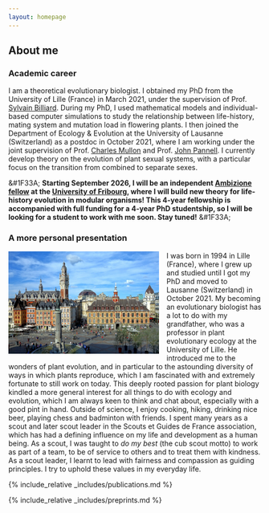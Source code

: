 ```yaml
---
layout: homepage
---
```


## About me

### Academic career

I am a theoretical evolutionary biologist. I obtained my PhD from the University of Lille (France) in March 2021, under the supervision of Prof. <a href="https://eep.univ-lille.fr/sylvain-billiard/"  target="_blank">Sylvain Billiard</a>. During my PhD, I used mathematical models and individual-based computer simulations to study the relationship between life-history, mating system and mutation load in flowering plants. I then joined the Department of Ecology & Evolution at the University of Lausanne (Switzerland) as a postdoc in October 2021, where I am working under the joint supervision of Prof. <a href="https://www.unil.ch/dee/en/home/menuguid/people/group-leaders/prof-charles-mullon.html"  target="_blank">Charles Mullon</a> and Prof. <a href="https://www.unil.ch/dee/en/home/menuguid/people/group-leaders/prof-john-pannell.html"  target="_blank">John Pannell</a>. I currently develop theory on the evolution of plant sexual systems, with a particular focus on the transition from combined to separate sexes.

&#1F33A; <b>Starting September 2026, I will be an independent <a href="https://www.snf.ch/en/N18L3oGWomTSSGkF/funding/careers/ambizione" target="_blank">Ambizione fellow</a> at the <a href="https://www.unifr.ch/bio/en/research/eco-evol/" target="_blank">University of Fribourg</a>, where I will build new theory for life-history evolution in modular organisms! This 4-year fellowship is accompanied with full funding for a 4-year PhD studentship, so I will be looking for a student to work with me soon. Stay tuned!</b> &#1F33A;

### A more personal presentation

<a href="https://en.wikipedia.org/wiki/Lille" target="_blank"><img SRC="./assets/img/lille.JPG" ALIGN="left" width=300px style = "margin-right: 15px;" class="wdn-strect rounded-corners"></a> I was born in 1994 in Lille (France), where I grew up and studied until I got my PhD and moved to Lausanne (Switzerland) in October 2021. My becoming an evolutionary biologist has a lot to do with my grandfather, who was a professor in plant evolutionary ecology at the University of Lille. He introduced me to the wonders of plant evolution, and in particular to the astounding diversity of ways in which plants reproduce, which I am fascinated with and extremely fortunate to still work on today. This deeply rooted passion for plant biology kindled a more general interest for all things to do with ecology and evolution, which I am always keen to think and chat about, especially with a good pint in hand. Outside of science, I enjoy cooking, hiking, drinking nice beer, playing chess and badminton with friends. I spent many years as a scout and later scout leader in the Scouts et Guides de France association, which has had a defining influence on my life and development as a human being. As a scout, I was taught to <em>do my best</em> (the cub scout motto) to work as part of a team, to be of service to others and to treat them with kindness. As a scout leader, I learnt to lead with fairness and compassion as guiding principles. I try to uphold these values in my everyday life. 

{% include_relative _includes/publications.md %}

{% include_relative _includes/preprints.md %}
